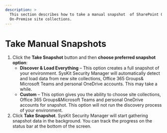```yaml
---
description: >
  This section describes how to take a manual snapshot  of SharePoint Online or
  On-Premise site collections.
---
```


# Take Manual Snapshots

1. Click the **Take Snapshot** button and then **choose preferred snapshot option**:
   * **Discover & Load Everything** – This option creates a full snapshot of your environment. SysKit Security Manager will automatically detect and load data from new site collections, Office 365 Groups& Microsoft Teams and personal OneDrive accounts. This may take a while.
   * **Custom** – This option gives you the ability to choose site collections, Office 365 Groups&Microsoft Teams and personal OneDrive accounts for snapshot. This option will not run the discovery process of your environment.
2. Click **Take Snapshot**. SysKit Security Manager will start gathering snapshot data in the background. You can track the progress on the status bar at the bottom of the screen.




